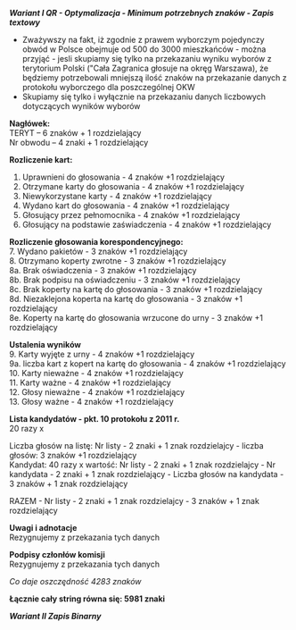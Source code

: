 ***Wariant I QR - Optymalizacja - Minimum potrzebnych znaków -  Zapis textowy*** 

- Zważywszy na fakt, iż zgodnie z prawem wyborczym pojedynczy obwód w Polsce obejmuje od 500 do 3000 mieszkańców - można przyjąć - jesli skupiamy się tylko na przekazaniu wyniku wyborów z terytorium Polski ("Cała Zagranica głosuje na okręg Warszawa), że będziemy potrzebowali  mniejszą ilość znaków na przekazanie danych z protokołu wyborczego dla poszczególnej OKW
- Skupiamy się tylko i wyłącznie na przekazaniu danych liczbowych dotyczących wyników wyborów
 
 **Nagłówek:**  
TERYT – 6 znaków + 1 rozdzielający  
Nr obwodu – 4 znaki + 1 rozdzielający  

**Rozliczenie kart:**  
1.	Uprawnieni do głosowania - 4 znaków +1 rozdzielający  
2.	Otrzymane karty do głosowania  - 4 znaków +1 rozdzielający  
3.	Niewykorzystane karty  - 4 znaków +1 rozdzielający  
4.	Wydano kart do głosowania  - 4 znaków +1 rozdzielający  
5.	Głosujący przez pełnomocnika  - 4 znaków +1 rozdzielający  
6.	Głosujący na podstawie zaświadczenia - 4 znaków +1 rozdzielający  

**Rozliczenie głosowania korespondencyjnego:**  
7.	Wydano pakietów - 3 znaków +1 rozdzielający  
8.	Otrzymano koperty zwrotne - 3 znaków +1 rozdzielający  
8a. Brak oświadczenia - 3 znaków +1 rozdzielający  
8b. Brak podpisu na oświadczeniu - 3 znaków +1 rozdzielający  
8c. Brak koperty na kartę do głosowania - 3 znaków +1 rozdzielający  
8d. Niezaklejona koperta na kartę do głosowania - 3 znaków +1 rozdzielający  
8e. Koperty na kartę do głosowania wrzucone do urny - 3 znaków +1 rozdzielający 

**Ustalenia wyników**  
9.	Karty wyjęte z urny - 4 znaków +1 rozdzielający  
9a. liczba kart z kopert na kartę do głosowania - 4 znaków +1 rozdzielający  
10.	Karty nieważne - 4 znaków +1 rozdzielający  
11.	Karty ważne - 4 znaków +1 rozdzielający  
12.	Głosy nieważne - 4 znaków +1 rozdzielający  
13.	Głosy ważne - 4 znaków +1 rozdzielający  

**Lista kandydatów - pkt. 10 protokołu z 2011 r.**  
20 razy x  

Liczba głosów na listę: Nr listy - 2 znaki + 1 znak rozdzielajcy - liczba głosów: 3 znaków +1 rozdzielający  
Kandydat: 40 razy x
wartość: Nr listy - 2 znaki + 1 znak rozdzielajcy - Nr kandydata - 2 znaki + 1 znak rozdzielający - Liczba głosów na kandydata - 3 znaków + 1 znak rozdzielający  

RAZEM - Nr listy - 2 znaki + 1 znak rozdzielajcy - 3 znaków + 1 znak rozdzielający  

**Uwagi i adnotacje**  
Rezygnujemy z przekazania tych danych 

**Podpisy członłów komisji**  
Rezygnujemy z przekazania tych danych 

*Co daje oszczędność 4283 znaków*

**Łącznie cały string równa się: 5981 znaki**

***Wariant II Zapis Binarny*** 







